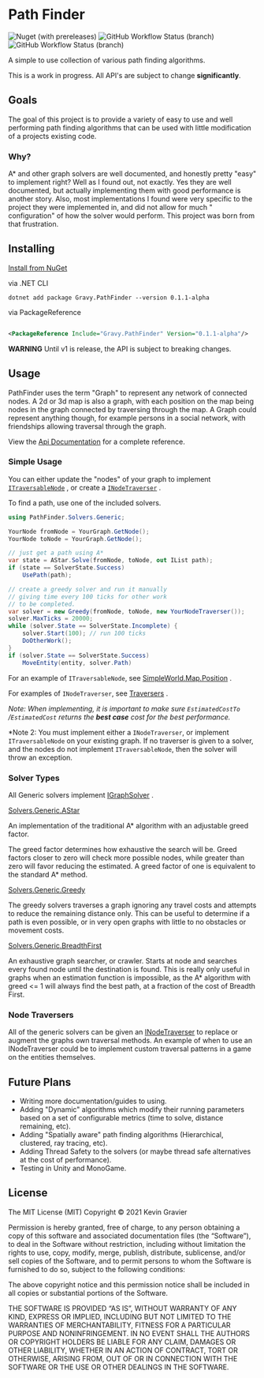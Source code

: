 ﻿# Path Finder

![Nuget (with prereleases)](https://img.shields.io/nuget/vpre/gravy.pathfinder?style=flat-square)
![GitHub Workflow Status (branch)](https://img.shields.io/github/workflow/status/mrkmg/pathfinder/Run%20Unit%20Tests/master?label=Tests&style=flat-square)
![GitHub Workflow Status (branch)](https://img.shields.io/github/workflow/status/mrkmg/pathfinder/Deploy%20API%20Documentation/master?label=API%20Docs&style=flat-square)

A simple to use collection of various path finding algorithms.

This is a work in progress. All API's are subject to change **significantly**.

## Goals

The goal of this project is to provide a variety of easy to use and well
performing path finding algorithms that can be used with little modification of
a projects existing code.

### Why?

A* and other graph solvers are well documented, and honestly pretty "easy" to
implement right? Well as I found out, not exactly. Yes they are well documented,
but actually implementing them with good performance is another story. Also,
most implementations I found were very specific to the project they were
implemented in, and did not allow for much "
configuration" of how the solver would perform. This project was born from that
frustration.

## Installing

[Install from NuGet](https://www.nuget.org/packages/Gravy.PathFinder/)

via .NET CLI

```
dotnet add package Gravy.PathFinder --version 0.1.1-alpha
```

via PackageReference

```xml

<PackageReference Include="Gravy.PathFinder" Version="0.1.1-alpha"/>
```

**WARNING** Until v1 is release, the API is subject to breaking changes.

## Usage

PathFinder uses the term "Graph" to represent any network of connected nodes. A
2d or 3d map is also a graph, with each position on the map being nodes in the
graph connected by traversing through the map. A Graph could represent anything
though, for example persons in a social network, with friendships allowing
traversal through the graph.

View the [Api Documentation](https://mrkmg.github.io/PathFinder/) for a complete
reference.

### Simple Usage

You can either update the "nodes" of your graph to implement
[`ITraversableNode`](https://mrkmg.github.io/PathFinder/api/PathFinder.Graphs.ITraversableNode-1.html)
, or create
a [`INodeTraverser`](https://mrkmg.github.io/PathFinder/api/PathFinder.Graphs.INodeTraverser-1.html)
.

To find a path, use one of the included solvers.

```c#
using PathFinder.Solvers.Generic;

YourNode fromNode = YourGraph.GetNode();
YourNode toNode = YourGraph.GetNode();

// just get a path using A*
var state = AStar.Solve(fromNode, toNode, out IList path);
if (state == SolverState.Success)
    UsePath(path);

// create a greedy solver and run it manually
// giving time every 100 ticks for other work
// to be completed.
var solver = new Greedy(fromNode, toNode, new YourNodeTraverser());
solver.MaxTicks = 20000;
while (solver.State == SolverState.Incomplete) {
    solver.Start(100); // run 100 ticks
    DoOtherWork();
}
if (solver.State == SolverState.Success)
    MoveEntity(entity, solver.Path)
```

For an example of `ITraversableNode`, see
[SimpleWorld.Map.Position](https://github.com/mrkmg/PathFinder/blob/master/Extras/SimpleWorld/Map/Position.cs)
.

For examples of `INodeTraverser`, see
[Traversers](https://github.com/mrkmg/PathFinder/tree/master/Extras/SimpleWorld/Traversers)
.

*Note: When implementing, it is important to make sure `EstimatedCostTo`
/`EstimatedCost` returns the **best case** cost for the best performance.*

*Note 2: You must implement either a `INodeTraverser`, or
implement `ITraversableNode` on your existing graph. If no traverser is given to
a solver, and the nodes do not implement `ITraversableNode`, then the solver
will throw an exception.

### Solver Types

All Generic solvers
implement [IGraphSolver](https://mrkmg.github.io/PathFinder/api/PathFinder.Solvers.Generic.IGraphSolver-1.html)
.

[Solvers.Generic.AStar](https://mrkmg.github.io/PathFinder/api/PathFinder.Solvers.Generic.AStar-1.html)

An implementation of the traditional A* algorithm with an adjustable greed
factor.

The greed factor determines how exhaustive the search will be. Greed factors
closer to zero will check more possible nodes, while greater than zero will
favor reducing the estimated. A greed factor of one is equivalent to the
standard A*
method.

[Solvers.Generic.Greedy](https://mrkmg.github.io/PathFinder/api/PathFinder.Solvers.Generic.Greedy-1.html)

The greedy solvers traverses a graph ignoring any travel costs and attempts to
reduce the remaining distance only. This can be useful to determine if a path is
even possible, or in very open graphs with little to no obstacles or movement
costs.

[Solvers.Generic.BreadthFirst](https://mrkmg.github.io/PathFinder/api/PathFinder.Solvers.Generic.BreadthFirst-1.html)

An exhaustive graph searcher, or crawler. Starts at node and searches every
found node until the destination is found. This is really only useful in graphs
when an estimation function is impossible, as the A* algorithm with greed <= 1
will always find the best path, at a fraction of the cost of Breadth First.

### Node Traversers

All of the generic solvers can be given
an [INodeTraverser](https://mrkmg.github.io/PathFinder/api/PathFinder.Graphs.INodeTraverser-1.html)
to replace or augment the graphs own traversal methods. An example of when to
use an INodeTraverser could be to implement custom traversal patterns in a game
on the entities themselves.

## Future Plans

- Writing more documentation/guides to using.
- Adding "Dynamic" algorithms which modify their running parameters based on a
  set of configurable metrics (time to solve, distance remaining, etc).
- Adding "Spatially aware" path finding algorithms (Hierarchical, clustered, ray
  tracing, etc).
- Adding Thread Safety to the solvers (or maybe thread safe alternatives at the
  cost of performance).
- Testing in Unity and MonoGame.

## License

The MIT License (MIT)
Copyright © 2021 Kevin Gravier

Permission is hereby granted, free of charge, to any person obtaining a copy of
this software and associated documentation files (the “Software”), to deal in
the Software without restriction, including without limitation the rights to
use, copy, modify, merge, publish, distribute, sublicense, and/or sell copies of
the Software, and to permit persons to whom the Software is furnished to do so,
subject to the following conditions:

The above copyright notice and this permission notice shall be included in all
copies or substantial portions of the Software.

THE SOFTWARE IS PROVIDED “AS IS”, WITHOUT WARRANTY OF ANY KIND, EXPRESS OR
IMPLIED, INCLUDING BUT NOT LIMITED TO THE WARRANTIES OF MERCHANTABILITY, FITNESS
FOR A PARTICULAR PURPOSE AND NONINFRINGEMENT. IN NO EVENT SHALL THE AUTHORS OR
COPYRIGHT HOLDERS BE LIABLE FOR ANY CLAIM, DAMAGES OR OTHER LIABILITY, WHETHER
IN AN ACTION OF CONTRACT, TORT OR OTHERWISE, ARISING FROM, OUT OF OR IN
CONNECTION WITH THE SOFTWARE OR THE USE OR OTHER DEALINGS IN THE SOFTWARE.